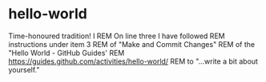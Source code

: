 # hello-world
Time-honoured tradition!
I
REM   On line three I have followed
REM   instructions under item 3
REM   of "Make and Commit Changes"
REM   of the "Hello World - GitHub Guides'
REM   https://guides.github.com/activities/hello-world/
REM   to "...write a bit about yourself."
